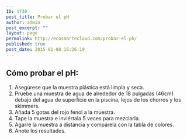 ```yaml
---
ID: 1730
post_title: Probar el pH
author: admin
post_excerpt: ""
layout: page
permalink: http://ecosmartecloud.com/probar-el-ph/
published: true
post_date: 2015-01-08 15:26:19
---
```


<h2>Cómo probar el pH:</h2>

<ol>
	<li>Asegúrese que la muestra plástica está limpia y seca.</li>
	<li>Pruebe una muestra de agua de alrededor de 18 pulgadas (46cm) debajo del agua de superficie en la piscina, lejos de los chorros y los skimmers.</li>
	<li>Añada 5 gotas del rojo fenol a la muestra.</li>
	<li>Tape la muestra e inviértala 5 veces para mezclarla.</li>
	<li>Agarre la muestra a distancia y compárela con la tabla de colores.</li>
	<li>Anote los resultados.</li>
</ol>